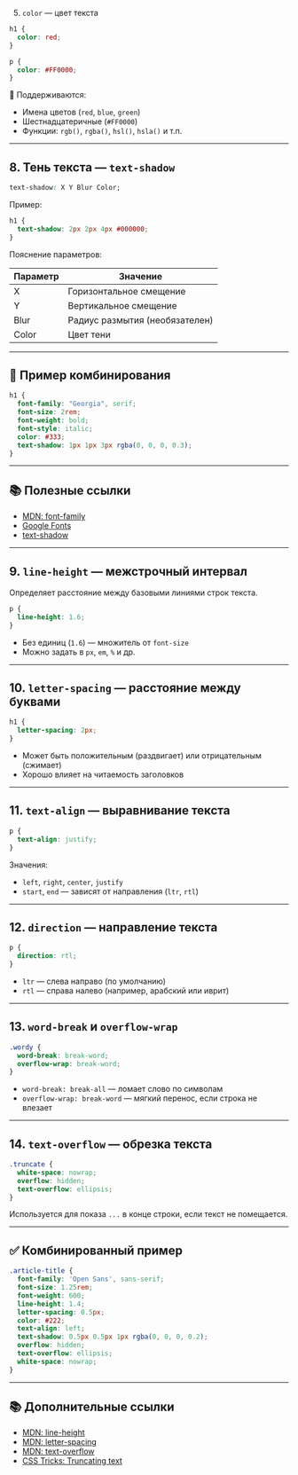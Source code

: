 5. `color` — цвет текста

```css
h1 {
  color: red;
}

p {
  color: #FF0000;
}
```

🎨 Поддерживаются:

- Имена цветов (`red`, `blue`, `green`)
- Шестнадцатеричные (`#FF0000`)
- Функции: `rgb()`, `rgba()`, `hsl()`, `hsla()` и т.п.

---

## 8. Тень текста — `text-shadow`

```css
text-shadow: X Y Blur Color;
```

Пример:

```css
h1 {
  text-shadow: 2px 2px 4px #000000;
}
```

Пояснение параметров:

| Параметр      | Значение                           |
|---------------|------------------------------------|
| X             | Горизонтальное смещение            |
| Y             | Вертикальное смещение              |
| Blur          | Радиус размытия (необязателен)     |
| Color         | Цвет тени                          |

---

## 📌 Пример комбинирования

```css
h1 {
  font-family: "Georgia", serif;
  font-size: 2rem;
  font-weight: bold;
  font-style: italic;
  color: #333;
  text-shadow: 1px 1px 3px rgba(0, 0, 0, 0.3);
}
```

---

## 📚 Полезные ссылки

- [MDN: font-family](https://developer.mozilla.org/en-US/docs/Web/CSS/font-family)
- [Google Fonts](https://fonts.google.com/)
- [text-shadow](https://developer.mozilla.org/en-US/docs/Web/CSS/text-shadow)


---

## 9. `line-height` — межстрочный интервал

Определяет расстояние между базовыми линиями строк текста.

```css
p {
  line-height: 1.6;
}
```

- Без единиц (`1.6`) — множитель от `font-size`
- Можно задать в `px`, `em`, `%` и др.

---

## 10. `letter-spacing` — расстояние между буквами

```css
h1 {
  letter-spacing: 2px;
}
```

- Может быть положительным (раздвигает) или отрицательным (сжимает)
- Хорошо влияет на читаемость заголовков

---

## 11. `text-align` — выравнивание текста

```css
p {
  text-align: justify;
}
```

Значения:
- `left`, `right`, `center`, `justify`
- `start`, `end` — зависят от направления (`ltr`, `rtl`)

---

## 12. `direction` — направление текста

```css
p {
  direction: rtl;
}
```

- `ltr` — слева направо (по умолчанию)
- `rtl` — справа налево (например, арабский или иврит)

---

## 13. `word-break` и `overflow-wrap`

```css
.wordy {
  word-break: break-word;
  overflow-wrap: break-word;
}
```

- `word-break: break-all` — ломает слово по символам
- `overflow-wrap: break-word` — мягкий перенос, если строка не влезает

---

## 14. `text-overflow` — обрезка текста

```css
.truncate {
  white-space: nowrap;
  overflow: hidden;
  text-overflow: ellipsis;
}
```

Используется для показа `...` в конце строки, если текст не помещается.

---

## ✅ Комбинированный пример

```css
.article-title {
  font-family: 'Open Sans', sans-serif;
  font-size: 1.25rem;
  font-weight: 600;
  line-height: 1.4;
  letter-spacing: 0.5px;
  color: #222;
  text-align: left;
  text-shadow: 0.5px 0.5px 1px rgba(0, 0, 0, 0.2);
  overflow: hidden;
  text-overflow: ellipsis;
  white-space: nowrap;
}
```

---

## 📚 Дополнительные ссылки

- [MDN: line-height](https://developer.mozilla.org/en-US/docs/Web/CSS/line-height)
- [MDN: letter-spacing](https://developer.mozilla.org/en-US/docs/Web/CSS/letter-spacing)
- [MDN: text-overflow](https://developer.mozilla.org/en-US/docs/Web/CSS/text-overflow)
- [CSS Tricks: Truncating text](https://css-tricks.com/snippets/css/truncate-string-with-ellipsis/)